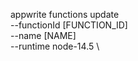 appwrite functions update \
        --functionId [FUNCTION_ID] \
        --name [NAME] \
        --runtime node-14.5 \













